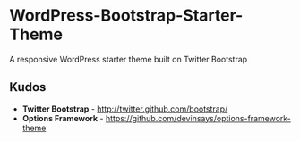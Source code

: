 WordPress-Bootstrap-Starter-Theme
=================================

A responsive WordPress starter theme built on Twitter Bootstrap

Kudos
-----
+ **Twitter Bootstrap** - http://twitter.github.com/bootstrap/
+ **Options Framework** - https://github.com/devinsays/options-framework-theme